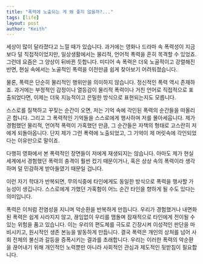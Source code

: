 ```yaml
---
title: "폭력에 노출되는 게 왜 좋지 않을까?..."
tags: [life]
layout: post
author: "Keith"
---
```


세상이 많이 달라졌다고 느낄 때가 있습니다. 과거에는 영화나 드라마 속 폭력성이 지금보다 덜 직접적이었지만, 일상생활에서는 물리적, 언어적 폭력을 흔히 목격할 수 있었죠. 그런데 요즘은 그 양상이 뒤바뀐 듯합니다. 미디어 속 폭력은 더욱 노골적이고 강렬해진 반면, 현실 속에서는 노골적인 폭력을 이전만큼 쉽게 찾아보기 어려워졌습니다.

물론, 폭력은 단순히 물리적인 행위만을 의미하지 않습니다. 정신적인 폭력 역시 존재하죠. 과거에는 부정적인 감정이나 열등감이 물리적 폭력이나 거친 언어로 직접적으로 표출되었다면, 이제는 더욱 지능적이고 은밀한 방식으로 표현되는지도 모릅니다.

스스로를 질책하고 꾸짖는 순간이 오면, 저는 기억 속에 각인된 폭력의 순간들을 떠올리곤 합니다. 그리고 그 폭력적인 기억들을 스스로에게 행사하며 저를 몰아세웁니다. 제가 경험했던 물리적, 언어적 폭력이 가혹했던 만큼, 그 순간들은 자책의 형태로 고스란히 저에게 되돌아옵니다. 단지 제가 그런 폭력에 노출되었고, 그 기억이 제 머릿속에 각인되었다는 이유만으로 말이죠.

다행히 영화에서 본 폭력적인 장면들이 저에게 재생되지는 않습니다. 아마도 제가 현실 세계에서 경험했던 폭력의 충격이 훨씬 컸기 때문이거나, 혹은 상상 속의 폭력이라 생각하며 덜 민감하게 받아들였기 때문일 겁니다.

이런 자기 학대가 반복되면, 무의식중에 타인에게도 동일한 방식으로 폭력을 행사할 가능성이 생깁니다. 스스로에게 가했던 가혹함이 어느 순간 타인을 향하게 될 수도 있다는 의미입니다.

폭력은 이처럼 전염성을 지니며 악순환을 반복하게 만듭니다. 우리가 경험했거나 내면화된 폭력은 쉽게 사라지지 않고, 끊임없이 우리를 맴돌며 잠재적으로 타인에게 전이될 수 있는 위험을 품고 있습니다. 이는 우리의 편도체를 극도로 긴장시켜 이성적인 판단을 마비시키고, 원시적인 생존 본능을 발동하게 만듭니다. 결국 폭력은 개인의 상처를 넘어 사회 전체의 불신과 갈등을 증폭시키는 결과를 초래합니다. 우리는 이러한 폭력의 악순환을 끊어내기 위해 개인적인 노력뿐만 아니라 사회적인 관심과 제도적인 뒷받침이 필요합니다.
